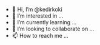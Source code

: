 - 👋 Hi, I’m @kedirkoki
- 👀 I’m interested in ...
- 🌱 I’m currently learning ...
- 💞️ I’m looking to collaborate on ...
- 📫 How to reach me ...

<!---
kedirkoki/kedirkoki is a ✨ special ✨ repository because its `README.md` (this file) appears on your GitHub profile.
You can click the Preview link to take a look at your changes.
--->
